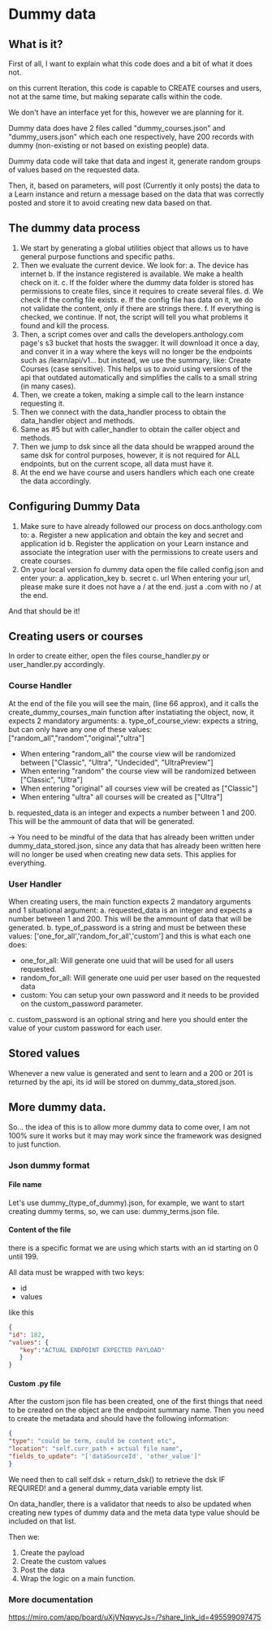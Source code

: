 # Dummy data

## What is it?

First of all, I want to explain what this code does and a bit of what it does not.

on this current Iteration, this code is capable to CREATE courses and users, not at the same time, but making separate calls within the code.

We don't have an interface yet for this, however we are planning for it.

Dummy data does have 2 files called "dummy_courses.json" and "dummy_users.json" which each one respectively, have 200 records with dummy (non-existing or not based on existing people) data.

Dummy data code will take that data and ingest it, generate random groups of values based on the requested data.

Then, it, based on parameters, will post (Currently it only posts) the data to a Learn instance and return a message based on the data that was correctly posted and store it to avoid creating new data based on that.

## The dummy data process

1. We start by generating a global utilities object that allows us to have general purpose functions and specific paths.
2. Then we evaluate the current device. We look for:
   a. The device has internet
   b. If the instance registered is available. We make a health check on it.
   c. If the folder where the dummy data folder is stored has permissions to create files, since it requires to create several files.
   d. We check if the config file exists.
   e. If the config file has data on it, we do not validate the content, only if there are strings there.
   f. If everything is checked, we continue. If not, the script will tell you what problems it found and kill the process.
3. Then, a script comes over and calls the developers.anthology.com page's s3 bucket that hosts the swagger. It will download it once a day, and conver it in a way where the keys will no longer be the endpoints such as /learn/api/v1... but instead, we use the summary, like: Create Courses (case sensitive). This helps us to avoid using versions of the api that outdated automatically and simplifies the calls to a small string (in many cases).
4. Then, we create a token, making a simple call to the learn instance requesting it.
5. Then we connect with the data_handler process to obtain the data_handler object and methods.
6. Same as #5 but with caller_handler to obtain the caller object and methods.
7. Then we jump to dsk since all the data should be wrapped around the same dsk for control purposes, however, it is not required for ALL endpoints, but on the current scope, all data must have it.
8. At the end we have course and users handlers which each one create the data accordingly.

## Configuring Dummy Data

1. Make sure to have already followed our process on docs.anthology.com to:
   a. Register a new application and obtain the key and secret and application id
   b. Register the application on your Learn instance and associate the integration user with the permissions to create users and create courses.
2. On your local version fo dummy data open the file called config.json and enter your:
   a. application_key
   b. secret
   c. url
   When entering your url, please make sure it does not have a / at the end. just a .com with no / at the end.

And that should be it!

## Creating users or courses

In order to create either, open the files course_handler.py or user_handler.py accordingly.

### Course Handler

At the end of the file you will see the main, (line 66 approx), and it calls the create_dummy_courses_main function after instatiating the object, now, it expects 2 mandatory arguments:
a. type_of_course_view: expects a string, but can only have any one of these values: ["random_all","random","original","ultra"]

- When entering "random_all" the course view will be randomized between ["Classic", "Ultra", "Undecided", "UltraPreview"]
- When entering "random" the course view will be randomized between ["Classic", "Ultra"]
- When entering "original" all courses view will be created as ["Classic"]
- When entering "ultra" all courses will be created as ["Ultra"]

b. requested_data is an integer and expects a number between 1 and 200. This will be the ammount of data that will be generated.

-> You need to be mindful of the data that has already been written under dummy_data_stored.json, since any data that has already been written here will no longer be used when creating new data sets. This applies for everything.

### User Handler

When creating users, the main function expects 2 mandatory arguments and 1 situational argument:
a. requested_data is an integer and expects a number between 1 and 200. This will be the ammount of data that will be generated.
b. type_of_password is a string and must be between these values: ['one_for_all','random_for_all','custom'] and this is what each one does:

- one_for_all: Will generate one uuid that will be used for all users requested.
- random_for_all: Will generate one uuid per user based on the requested data
- custom: You can setup your own password and it needs to be provided on the custom_password parameter.

c. custom_password is an optional string and here you should enter the value of your custom password for each user.

## Stored values

Whenever a new value is generated and sent to learn and a 200 or 201 is returned by the api, its id will be stored on dummy_data_stored.json.

## More dummy data.

So... the idea of this is to allow more dummy data to come over, I am not 100% sure it works but it may may work since the framework was designed to just function.

### Json dummy format

#### File name

Let's use dummy\_(type_of_dummy).json, for example, we want to start creating dummy terms, so, we can use: dummy_terms.json file.

#### Content of the file

there is a specific format we are using which starts with an id starting on 0 until 199.

All data must be wrapped with two keys:

- id
- values

like this

```json
{
"id": 182,
"values": {
   "key":"ACTUAL ENDPOINT EXPECTED PAYLOAD"
   }
}
```

#### Custom .py file

After the custom json file has been created, one of the first things that need to be created on the object are the endpoint summary name.
Then you need to create the metadata and should have the following information:
```json
{
"type": "could be term, could be content etc",
"location": "self.curr_path + actual file name",
"fields_to_update": "['dataSourceId', 'other_value']"
}
```
We need then to call self.dsk = return_dsk() to retrieve the dsk IF REQUIRED!
and a general dummy_data variable empty list.

On data_handler, there is a validator that needs to also be updated when creating new types of dummy data and the meta data type value should be included on that list.

Then we:

1. Create the payload
2. Create the custom values
3. Post the data
4. Wrap the logic on a main function.

### More documentation
https://miro.com/app/board/uXjVNqwycJs=/?share_link_id=495599097475
